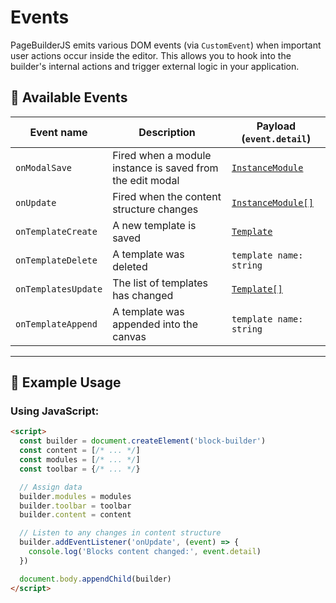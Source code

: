 # Events

PageBuilderJS emits various DOM events (via `CustomEvent`) when important user actions occur inside the editor. This allows you to hook into the builder's internal actions and trigger external logic in your application.

## 📡 Available Events

| Event name          | Description                                               | Payload (`event.detail`) |
| ------------------- | --------------------------------------------------------- | ------------------------ |
| `onModalSave`       | Fired when a module instance is saved from the edit modal | [`InstanceModule`](https://github.com/standahorvath/PageBuilderJS/blob/main/src/types/modules/Content.ts)         |
| `onUpdate`          | Fired when the content structure changes                  | [`InstanceModule[]`](https://github.com/standahorvath/PageBuilderJS/blob/main/src/types/modules/Content.ts)       |
| `onTemplateCreate`  | A new template is saved                                   | [`Template`](https://github.com/standahorvath/PageBuilderJS/blob/main/src/types/modules/Template.ts)               |
| `onTemplateDelete`  | A template was deleted                                    | `template name: string`  |
| `onTemplatesUpdate` | The list of templates has changed                         | [`Template[]`](https://github.com/standahorvath/PageBuilderJS/blob/main/src/types/modules/Template.ts)             |
| `onTemplateAppend`  | A template was appended into the canvas                   | `template name: string`  |

---

## 🧪 Example Usage

### Using JavaScript:

```html
<script>
  const builder = document.createElement('block-builder')
  const content = [/* ... */]
  const modules = [/* ... */]
  const toolbar = {/* ... */}

  // Assign data
  builder.modules = modules
  builder.toolbar = toolbar
  builder.content = content

  // Listen to any changes in content structure
  builder.addEventListener('onUpdate', (event) => {
    console.log('Blocks content changed:', event.detail)
  })

  document.body.appendChild(builder)
</script>
```

